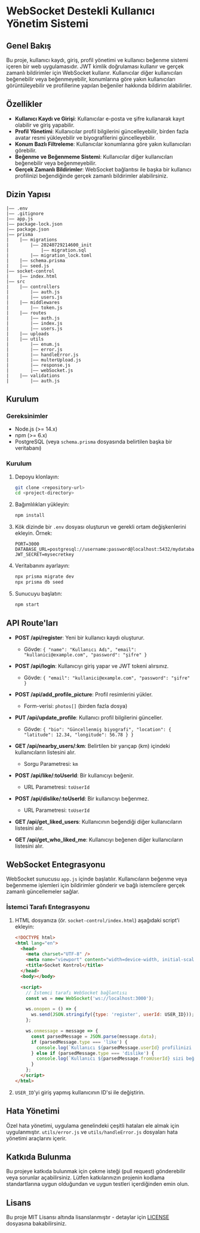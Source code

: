# WebSocket Destekli Kullanıcı Yönetim Sistemi

## Genel Bakış

Bu proje, kullanıcı kaydı, giriş, profil yönetimi ve kullanıcı beğenme sistemi içeren bir web uygulamasıdır. JWT kimlik doğrulaması kullanır ve gerçek zamanlı bildirimler için WebSocket kullanır. Kullanıcılar diğer kullanıcıları beğenebilir veya beğenmeyebilir, konumlarına göre yakın kullanıcıları görüntüleyebilir ve profillerine yapılan beğeniler hakkında bildirim alabilirler.

## Özellikler

- **Kullanıcı Kaydı ve Girişi**: Kullanıcılar e-posta ve şifre kullanarak kayıt olabilir ve giriş yapabilir.
- **Profil Yönetimi**: Kullanıcılar profil bilgilerini güncelleyebilir, birden fazla avatar resmi yükleyebilir ve biyografilerini güncelleyebilir.
- **Konum Bazlı Filtreleme**: Kullanıcılar konumlarına göre yakın kullanıcıları görebilir.
- **Beğenme ve Beğenmeme Sistemi**: Kullanıcılar diğer kullanıcıları beğenebilir veya beğenmeyebilir.
- **Gerçek Zamanlı Bildirimler**: WebSocket bağlantısı ile başka bir kullanıcı profilinizi beğendiğinde gerçek zamanlı bildirimler alabilirsiniz.

## Dizin Yapısı

```
|—— .env
|—— .gitignore
|—— app.js
|—— package-lock.json
|—— package.json
|—— prisma
|    |—— migrations
|        |—— 20240729214600_init
|            |—— migration.sql
|        |—— migration_lock.toml
|    |—— schema.prisma
|    |—— seed.js
|—— socket-control
|    |—— index.html
|—— src
|    |—— controllers
|        |—— auth.js
|        |—— users.js
|    |—— middlewares
|        |—— token.js
|    |—— routes
|        |—— auth.js
|        |—— index.js
|        |—— users.js
|    |—— uploads
|    |—— utils
|        |—— enum.js
|        |—— error.js
|        |—— handleError.js
|        |—— multerUpload.js
|        |—— response.js
|        |—— webSocket.js
|    |—— validations
|        |—— auth.js
```

## Kurulum

### Gereksinimler

- Node.js (>= 14.x)
- npm (>= 6.x)
- PostgreSQL (veya `schema.prisma` dosyasında belirtilen başka bir veritabanı)

### Kurulum

1. Depoyu klonlayın:

   ```bash
   git clone <repository-url>
   cd <project-directory>
   ```

2. Bağımlılıkları yükleyin:

   ```bash
   npm install
   ```

3. Kök dizinde bir `.env` dosyası oluşturun ve gerekli ortam değişkenlerini ekleyin. Örnek:

   ```env
   PORT=3000
   DATABASE_URL=postgresql://username:password@localhost:5432/mydatabase
   JWT_SECRET=mysecretkey
   ```

4. Veritabanını ayarlayın:

   ```bash
   npx prisma migrate dev
   npx prisma db seed
   ```

5. Sunucuyu başlatın:

   ```bash
   npm start
   ```

## API Route'ları

- **POST /api/register**: Yeni bir kullanıcı kaydı oluşturur.

  - Gövde: `{ "name": "Kullanıcı Adı", "email": "kullanici@example.com", "password": "şifre" }`

- **POST /api/login**: Kullanıcıyı giriş yapar ve JWT tokeni alırsınız.

  - Gövde: `{ "email": "kullanici@example.com", "password": "şifre" }`

- **POST /api/add_profile_picture**: Profil resimlerini yükler.

  - Form-verisi: `photos[]` (birden fazla dosya)

- **PUT /api/update_profile**: Kullanıcı profil bilgilerini günceller.

  - Gövde: `{ "bio": "Güncellenmiş biyografi", "location": { "latitude": 12.34, "longitude": 56.78 } }`

- **GET /api/nearby_users/:km**: Belirtilen bir yarıçap (km) içindeki kullanıcıların listesini alır.

  - Sorgu Parametresi: `km`

- **POST /api/like/:toUserId**: Bir kullanıcıyı beğenir.

  - URL Parametresi: `toUserId`

- **POST /api/dislike/:toUserId**: Bir kullanıcıyı beğenmez.

  - URL Parametresi: `toUserId`

- **GET /api/get_liked_users**: Kullanıcının beğendiği diğer kullanıcıların listesini alır.

- **GET /api/get_who_liked_me**: Kullanıcıyı beğenen diğer kullanıcıların listesini alır.

## WebSocket Entegrasyonu

WebSocket sunucusu `app.js` içinde başlatılır. Kullanıcıların beğenme veya beğenmeme işlemleri için bildirimler gönderir ve bağlı istemcilere gerçek zamanlı güncellemeler sağlar.

### İstemci Tarafı Entegrasyonu

1. HTML dosyanıza (ör. `socket-control/index.html`) aşağıdaki script'i ekleyin:

   ```html
   <!DOCTYPE html>
   <html lang="en">
     <head>
       <meta charset="UTF-8" />
       <meta name="viewport" content="width=device-width, initial-scale=1.0" />
       <title>Socket Kontrol</title>
     </head>
     <body></body>

     <script>
       // İstemci tarafı WebSocket bağlantısı
       const ws = new WebSocket('ws://localhost:3000');

       ws.onopen = () => {
         ws.send(JSON.stringify({type: 'register', userId: USER_ID})); // USER_ID ile giriş yapmış kullanıcının ID'si
       };

       ws.onmessage = message => {
         const parsedMessage = JSON.parse(message.data);
         if (parsedMessage.type === 'like') {
           console.log(`Kullanıcı ${parsedMessage.userId} profilinizi beğendi`);
         } else if (parsedMessage.type === 'dislike') {
           console.log(`Kullanıcı ${parsedMessage.fromUserId} sizi beğenmedi`);
         }
       };
     </script>
   </html>
   ```

2. `USER_ID`'yi giriş yapmış kullanıcının ID'si ile değiştirin.

## Hata Yönetimi

Özel hata yönetimi, uygulama genelindeki çeşitli hataları ele almak için uygulanmıştır. `utils/error.js` ve `utils/handleError.js` dosyaları hata yönetimi araçlarını içerir.

## Katkıda Bulunma

Bu projeye katkıda bulunmak için çekme isteği (pull request) gönderebilir veya sorunlar açabilirsiniz. Lütfen katkılarınızın projenin kodlama standartlarına uygun olduğundan ve uygun testleri içerdiğinden emin olun.

## Lisans

Bu proje MIT Lisansı altında lisanslanmıştır - detaylar için [LICENSE](LICENSE) dosyasına bakabilirsiniz.
